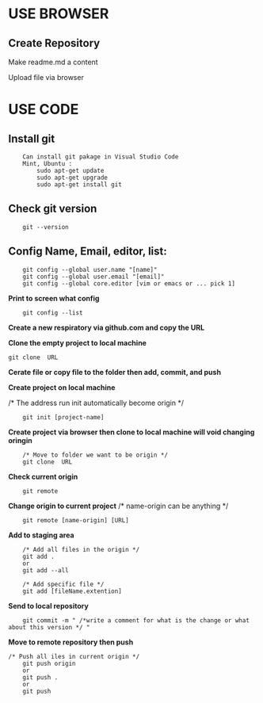 # USE BROWSER

## Create Repository
Make readme.md a content

Upload file via browser

# USE CODE

## Install git
```
    Can install git pakage in Visual Studio Code
    Mint, Ubuntu : 
        sudo apt-get update
        sudo apt-get upgrade
        sudo apt-get install git
```
## Check git version
```
    git --version
```
## Config Name, Email, editor, list:
```
    git config --global user.name "[name]"
    git config --global user.email "[email]"
    git config --global core.editor [vim or emacs or ... pick 1]
```
**Print to screen what config**
```
    git config --list
```
**Create a new respiratory via github.com and copy the URL**

**Clone the empty project to local machine**
```
git clone  URL    
```
**Cerate file or copy file to the folder then add, commit, and push**


**Create project on local machine**

/* The address run init automatically become origin */
```
    git init [project-name]
```
**Create project via browser then clone to local machine will void changing oringin**
```
    /* Move to folder we want to be origin */
    git clone  URL    
```
**Check current origin**
```
    git remote
```
**Change origin to current project**
/* name-origin can be anything */
```
    git remote [name-origin] [URL]
```

**Add to staging area**
```
    /* Add all files in the origin */
    git add .
    or
    git add --all
    
    /* Add specific file */
    git add [fileName.extention]
```
**Send to local repository**
```
    git commit -m " /*write a comment for what is the change or what about this version */ "
```
**Move to remote repository then push**
```
/* Push all iles in current origin */
    git push origin
    or
    git push .
    or
    git push
```
